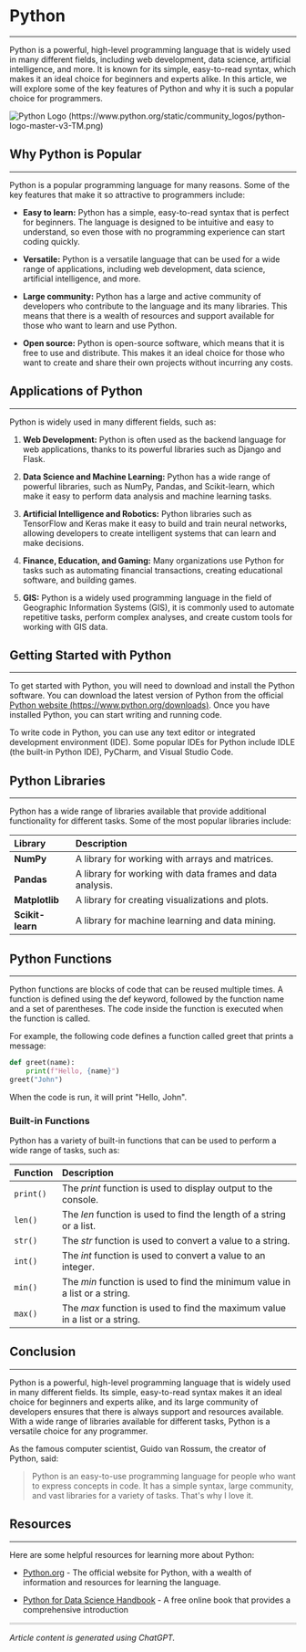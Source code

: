 # Python
---
Python is a powerful, high-level programming language that is widely used in many different fields, including web development, data science, artificial intelligence, and more. It is known for its simple, easy-to-read syntax, which makes it an ideal choice for beginners and experts alike. In this article, we will explore some of the key features of Python and why it is such a popular choice for programmers.

![Python Logo (https://www.python.org/static/community_logos/python-logo-master-v3-TM.png)](https://www.python.org/static/community_logos/python-logo-master-v3-TM.png "Python")

## Why Python is Popular
---
Python is a popular programming language for many reasons. Some of the key features that make it so attractive to programmers include:

- **Easy to learn:** Python has a simple, easy-to-read syntax that is perfect for beginners. The language is designed to be intuitive and easy to understand, so even those with no programming experience can start coding quickly.

- **Versatile:** Python is a versatile language that can be used for a wide range of applications, including web development, data science, artificial intelligence, and more.

- **Large community:** Python has a large and active community of developers who contribute to the language and its many libraries. This means that there is a wealth of resources and support available for those who want to learn and use Python.

- **Open source:** Python is open-source software, which means that it is free to use and distribute. This makes it an ideal choice for those who want to create and share their own projects without incurring any costs.

## Applications of Python
---
Python is widely used in many different fields, such as:

1. **Web Development:** Python is often used as the backend language for web applications, thanks to its powerful libraries such as Django and Flask.

2. **Data Science and Machine Learning:** Python has a wide range of powerful libraries, such as NumPy, Pandas, and Scikit-learn, which make it easy to perform data analysis and machine learning tasks.
 
3. **Artificial Intelligence and Robotics:** Python libraries such as TensorFlow and Keras make it easy to build and train neural networks, allowing developers to create intelligent systems that can learn and make decisions.

4. **Finance, Education, and Gaming:** Many organizations use Python for tasks such as automating financial transactions, creating educational software, and building games.

5. **GIS:** Python is a widely used programming language in the field of Geographic Information Systems (GIS), it is commonly used to automate repetitive tasks, perform complex analyses, and create custom tools for working with GIS data.

## Getting Started with Python
---
To get started with Python, you will need to download and install the Python software. You can download the latest version of Python from the official [Python website (https://www.python.org/downloads)](https://www.python.org/downloads). Once you have installed Python, you can start writing and running code. 

To write code in Python, you can use any text editor or integrated development environment (IDE). Some popular IDEs for Python include IDLE (the built-in Python IDE), PyCharm, and Visual Studio Code.

## Python Libraries
---
Python has a wide range of libraries available that provide additional functionality for different tasks. Some of the most popular libraries include:

| **Library** | **Description**                                          |
| :---------- | :------------------------------------------------------- |
| **NumPy** | A library for working with arrays and matrices.            |
| **Pandas** | A library for working with data frames and data analysis. |
| **Matplotlib** | A library for creating visualizations and plots.      |
| **Scikit-learn** | A library for machine learning and data mining.     |

## Python Functions
---
Python functions are blocks of code that can be reused multiple times. A function is defined using the  def  keyword, followed by the function name and a set of parentheses. The code inside the function is executed when the function is called.

For example, the following code defines a function called greet that prints a message:
```python
def greet(name):
    print(f"Hello, {name}")
greet("John")
```

When the code is run, it will print "Hello, John".

### Built-in Functions
Python has a variety of built-in functions that can be used to perform a wide range of tasks, such as:

| **Function**  | **Description**                                                             |
| :------------ | :-------------------------------------------------------------------------- |
| `print()`     | The *print* function is used to display output to the console.              |
| `len()`       | The *len* function is used to find the length of a string or a list.        |
| `str()`       | The *str* function is used to convert a value to a string.                  |
| `int()`       | The *int* function is used to convert a value to an integer.                |
| `min()`       | The *min* function is used to find the minimum value in a list or a string. |
| `max()`       | The *max* function is used to find the maximum value in a list or a string. |

## Conclusion
---
Python is a powerful, high-level programming language that is widely used in many different fields. Its simple, easy-to-read syntax makes it an ideal choice for beginners and experts alike, and its large community of developers ensures that there is always support and resources available. With a wide range of libraries available for different tasks, Python is a versatile choice for any programmer.

As the famous computer scientist, Guido van Rossum, the creator of Python, said:

> Python is an easy-to-use programming language for people who want to express concepts in
code. It has a simple syntax, large community, and vast libraries for a variety of tasks. That's why I love it.

## Resources
---
Here are some helpful resources for learning more about Python:
- [Python.org](https://www.python.org/) - The official website for Python, with a wealth of information and resources for learning the language.

- [Python for Data Science Handbook](https://jakevdp.github.io/PythonDataScienceHandbook) - A free online book that provides a comprehensive introduction

<hr style="height:4px;border:none;background-color:#dddddd;">

*Article content is generated using ChatGPT.*